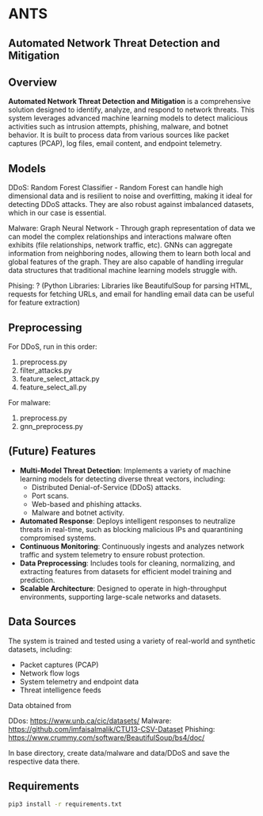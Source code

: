 #  ANTS 
## Automated Network Threat Detection and Mitigation

## Overview  
**Automated Network Threat Detection and Mitigation** is a comprehensive solution designed to identify, analyze, and respond to network threats. This system leverages advanced machine learning models to detect malicious activities such as intrusion attempts, phishing, malware, and botnet behavior. It is built to process data from various sources like packet captures (PCAP), log files, email content, and endpoint telemetry.

## Models

DDoS: Random Forest Classifier - Random Forest can handle high dimensional data and is resilient to noise and overfitting, making it ideal for detecting DDoS attacks. They are also robust against imbalanced datasets, which in our case is essential. 

Malware: Graph Neural Network - Through graph representation of data we can model the complex relationships and interactions malware often exhibits (file relationships, network traffic, etc). GNNs can aggregate information from neighboring nodes, allowing them to learn both local and global features of the graph. They are also capable of handling irregular data structures that traditional machine learning models struggle with. 

Phising: ? (Python Libraries: Libraries like BeautifulSoup for parsing HTML, requests for fetching URLs, and email for handling email data can be useful for feature extraction)

## Preprocessing
For DDoS, run in this order:

1) preprocess.py
2) filter_attacks.py
3) feature_select_attack.py
4) feature_select_all.py

For malware:

1) preprocess.py
2) gnn_preprocess.py

## (Future) Features 
- **Multi-Model Threat Detection**: Implements a variety of machine learning models for detecting diverse threat vectors, including:
  - Distributed Denial-of-Service (DDoS) attacks.
  - Port scans.
  - Web-based and phishing attacks.
  - Malware and botnet activity.
- **Automated Response**: Deploys intelligent responses to neutralize threats in real-time, such as blocking malicious IPs and quarantining compromised systems.
- **Continuous Monitoring**: Continuously ingests and analyzes network traffic and system telemetry to ensure robust protection.
- **Data Preprocessing**: Includes tools for cleaning, normalizing, and extracting features from datasets for efficient model training and prediction.
- **Scalable Architecture**: Designed to operate in high-throughput environments, supporting large-scale networks and datasets.

## Data Sources  
The system is trained and tested using a variety of real-world and synthetic datasets, including:  
- Packet captures (PCAP)  
- Network flow logs  
- System telemetry and endpoint data  
- Threat intelligence feeds

Data obtained from 

DDos: https://www.unb.ca/cic/datasets/
Malware: https://github.com/imfaisalmalik/CTU13-CSV-Dataset
Phishing: https://www.crummy.com/software/BeautifulSoup/bs4/doc/

In base directory, create data/malware and data/DDoS and save the respective data there.

## Requirements

```bash
pip3 install -r requirements.txt



